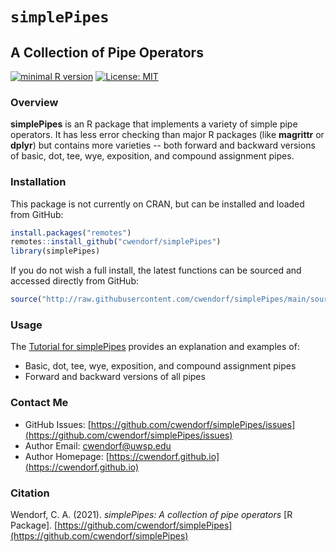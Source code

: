
# `simplePipes` 

## A Collection of Pipe Operators

[![minimal R version](https://img.shields.io/badge/R%3E%3D-3.6.2-6666ff.svg)](https://cran.r-project.org/)
[![License: MIT](https://img.shields.io/badge/License-MIT-blue.svg)](https://opensource.org/licenses/MIT)

### Overview

**simplePipes** is an R package that implements a variety of simple pipe operators. It has less error checking than major R packages (like **magrittr** or **dplyr**) but contains more varieties -- both forward and backward versions of basic, dot, tee, wye, exposition, and compound assignment pipes.

### Installation

This package is not currently on CRAN, but can be installed and loaded from GitHub:

``` r
install.packages("remotes")
remotes::install_github("cwendorf/simplePipes")
library(simplePipes)
```

If you do not wish a full install, the latest functions can be sourced and accessed directly from GitHub:

```r
source("http://raw.githubusercontent.com/cwendorf/simplePipes/main/source-simplePipes.R")
```

### Usage

The [Tutorial for simplePipes](./docs/README.md) provides an explanation and examples of:

- Basic, dot, tee, wye, exposition, and compound assignment pipes
- Forward and backward versions of all pipes

### Contact Me

- GitHub Issues: [https://github.com/cwendorf/simplePipes/issues](https://github.com/cwendorf/simplePipes/issues) 
- Author Email: [cwendorf@uwsp.edu](mailto:cwendorf@uwsp.edu)
- Author Homepage: [https://cwendorf.github.io](https://cwendorf.github.io)
 
### Citation

Wendorf, C. A. (2021). *simplePipes: A collection of pipe operators* [R Package]. [https://github.com/cwendorf/simplePipes](https://github.com/cwendorf/simplePipes)
